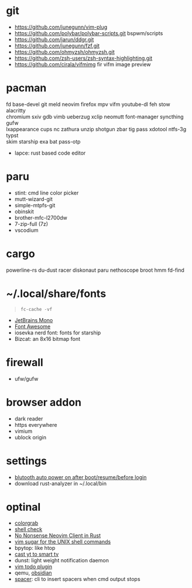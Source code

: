 # git
- https://github.com/junegunn/vim-plug
- https://github.com/polybar/polybar-scripts.git    bspwm/scripts
- https://github.com/jarun/ddgr.git
- https://github.com/junegunn/fzf.git
- https://github.com/ohmyzsh/ohmyzsh.git
- https://github.com/zsh-users/zsh-syntax-highlighting.git
- https://github.com/cirala/vifmimg fir vifm image preview

# pacman
fd base-devel git meld neovim firefox mpv vifm youtube-dl feh stow alacritty \
chromium sxiv gdb vimb ueberzug xclip neomutt font-manager syncthing  gufw \
lxappearance cups nc zathura unzip shotgun zbar tig pass  xdotool  ntfs-3g typst \
skim starship exa bat pass-otp

- lapce: rust based code editor

# paru
- stint: cmd line color picker
- mutt-wizard-git
- simple-mtpfs-git
- obinskit
- brother-mfc-l2700dw
- 7-zip-full (7z)
- vscodium 

# cargo
powerline-rs du-dust racer  diskonaut paru
nethoscope broot hmm fd-find

# ~/.local/share/fonts
> `fc-cache -vf`
- [JetBrains Mono](https://www.jetbrains.com/lp/mono/)
- [Font Awesome](https://fontawesome.com/download)
- iosevka nerd font: fonts for starship
- Bizcat:  an 8x16 bitmap font

# firewall
- ufw/gufw

# browser addon
- dark reader
- https everywhere
- vimium
- ublock origin

# settings
- [blutooth auto power on after boot/resume/before login](https://wiki.archlinux.org/title/Bluetooth)
- download rust-analyzer in ~/.local/bin

# optinal
- [colorgrab](https://github.com/nielssp/colorgrab)
- [shell check](https://github.com/koalaman/shellcheck)
- [No Nonsense Neovim Client in Rust](https://github.com/Kethku/neovide)
- [vim sugar for the UNIX shell commands](https://github.com/tpope/vim-eunuch)
- bpytop: like htop
- [cast yt to smart tv](https://github.com/MarcoLucidi01/ytcast)
- dunst: light weight notification daemon
- [vim todo plugin](https://github.com/dewyze/vim-tada)
- qemu, [obsidian](obsidian)
- [spacer](https://github.com/samwho/spacer): cli to insert spacers when cmd output stops
